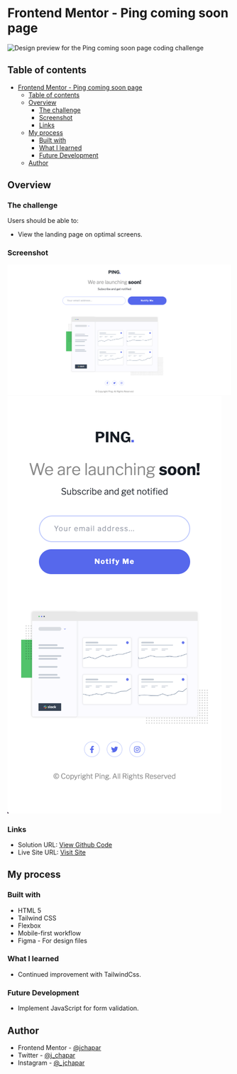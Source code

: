 # Frontend Mentor - Ping coming soon page

![Design preview for the Ping coming soon page coding challenge](./design/desktop-preview.jpg)

## Table of contents

- [Frontend Mentor - Ping coming soon page](#frontend-mentor---ping-coming-soon-page)
	- [Table of contents](#table-of-contents)
	- [Overview](#overview)
		- [The challenge](#the-challenge)
		- [Screenshot](#screenshot)
		- [Links](#links)
	- [My process](#my-process)
		- [Built with](#built-with)
		- [What I learned](#what-i-learned)
		- [Future Development](#future-development)
	- [Author](#author)

## Overview

### The challenge

Users should be able to:

- View the landing page on optimal screens.

### Screenshot

![](./desktop.png)
![](./mobile.png)

### Links

- Solution URL: [View Github Code](https://github.com/jchapar/ping_FEM)
- Live Site URL: [Visit Site](https://jchapar.github.io/ping_FEM/)

## My process

### Built with

- HTML 5
- Tailwind CSS
- Flexbox
- Mobile-first workflow
- Figma - For design files

### What I learned

- Continued improvement with TailwindCss.

### Future Development

- Implement JavaScript for form validation.

## Author

- Frontend Mentor - [@jchapar](https://www.frontendmentor.io/profile/jchapar)
- Twitter - [@j_chapar](https://www.twitter.com/j_chapar)
- Instagram - [@\_jchapar](https://www.instagram.com/_jchapar)

